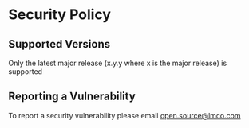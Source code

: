 # Security Policy

## Supported Versions

Only the latest major release (x.y.y where x is the major release) is supported

## Reporting a Vulnerability

To report a security vulnerability please email [open.source@lmco.com](mailto:open.source@lmco.com)


